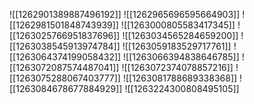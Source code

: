 ![[1262901389887496192]]
![[1262965696595664903]]
![[1262981501848743939]]
![[1263000805583417345]]
![[1263025766951837696]]
![[1263034565284659200]]
![[1263038545913974784]]
![[1263059183529717761]]
![[1263064374199058432]]
![[1263066394838646785]]
![[1263072087574487041]]
![[1263072374078857216]]
![[1263075288067403777]]
![[1263081788689338368]]
![[1263084678677884929]]
![[1263224300808495105]]
